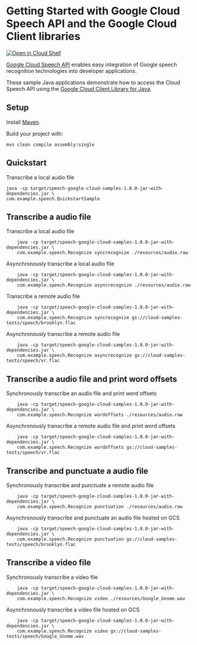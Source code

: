 # Getting Started with Google Cloud Speech API and the Google Cloud Client libraries

<a href="https://console.cloud.google.com/cloudshell/open?git_repo=https://github.com/GoogleCloudPlatform/java-docs-samples&page=editor&open_in_editor=speech/cloud-client/README.md">
<img alt="Open in Cloud Shell" src ="http://gstatic.com/cloudssh/images/open-btn.png"></a>

[Google Cloud Speech API][speech] enables easy integration of Google speech
recognition technologies into developer applications.

These sample Java applications demonstrate how to access the Cloud Speech API
using the [Google Cloud Client Library for Java][google-cloud-java].

[speech]: https://cloud.google.com/speech/docs/
[google-cloud-java]: https://github.com/GoogleCloudPlatform/google-cloud-java

## Setup

Install [Maven](http://maven.apache.org/).

Build your project with:

```
mvn clean compile assembly:single
```

## Quickstart
Transcribe a local audio file
```
java -cp target/speech-google-cloud-samples-1.0.0-jar-with-dependencies.jar \
com.example.speech.QuickstartSample
```

## Transcribe a audio file
Transcribe a local audio file
```
    java -cp target/speech-google-cloud-samples-1.0.0-jar-with-dependencies.jar \
    com.example.speech.Recognize syncrecognize ./resources/audio.raw
```

Asynchronously transcribe a local audio file
```
    java -cp target/speech-google-cloud-samples-1.0.0-jar-with-dependencies.jar \
    com.example.speech.Recognize asyncrecognize ./resources/audio.raw
```

Transcribe a remote audio file
```
    java -cp target/speech-google-cloud-samples-1.0.0-jar-with-dependencies.jar \
    com.example.speech.Recognize syncrecognize gs://cloud-samples-tests/speech/brooklyn.flac
```

Asynchronously transcribe a remote audio file
```
    java -cp target/speech-google-cloud-samples-1.0.0-jar-with-dependencies.jar \
    com.example.speech.Recognize asyncrecognize gs://cloud-samples-tests/speech/vr.flac
```

## Transcribe a audio file and print word offsets
Synchronously transcribe an audio file and print word offsets
```
    java -cp target/speech-google-cloud-samples-1.0.0-jar-with-dependencies.jar \
    com.example.speech.Recognize wordoffsets ./resources/audio.raw
```

Asynchronously transcribe a remote audio file and print word offsets
```
    java -cp target/speech-google-cloud-samples-1.0.0-jar-with-dependencies.jar \
    com.example.speech.Recognize wordoffsets gs://cloud-samples-tests/speech/vr.flac
```

## Transcribe and punctuate a audio file
Synchronously transcribe and punctuate a remote audio file
```
    java -cp target/speech-google-cloud-samples-1.0.0-jar-with-dependencies.jar \
    com.example.speech.Recognize punctuation ./resources/audio.raw
```

Asynchronously transcribe and punctuate an audio file hosted on GCS
```
    java -cp target/speech-google-cloud-samples-1.0.0-jar-with-dependencies.jar \
    com.example.speech.Recognize punctuation gs://cloud-samples-tests/speech/brooklyn.flac
```

## Transcribe a video file
Synchronously transcribe a video file
```
    java -cp target/speech-google-cloud-samples-1.0.0-jar-with-dependencies.jar \
    com.example.speech.Recognize video ./resources/Google_Gnome.wav
```

Asynchronously transcribe a video file hosted on GCS
```
    java -cp target/speech-google-cloud-samples-1.0.0-jar-with-dependencies.jar \
    com.example.speech.Recognize video gs://cloud-samples-tests/speech/Google_Gnome.wav
```

